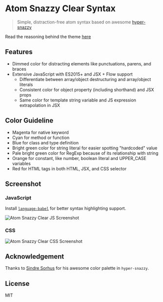 # Atom Snazzy Clear Syntax

> Simple, distraction-free atom syntax based on awesome [hyper-snazzy](https://github.com/sindresorhus/hyper-snazzy)

Read the reasoning behind the theme [here](https://fatihkalifa.com/designing-new-syntax-theme-for-atom)

## Features

- Dimmed color for distracting elements like punctuations, parens, and braces
- Extensive JavaScript with ES2015+ and JSX + Flow support
  - Differentiate between array/object destructuring and array/object literals
  - Consistent color for object property (including shorthand) and JSX props
  - Same color for template string variable and JS expression extrapolation in JSX

## Color Guideline

- Magenta for native keyword
- Cyan for method or function
- Blue for class and type definition
- Bright green color for string literal for easier spotting "hardcoded" value
- Pale bright green color for RegExp because of its relationship with string
- Orange for constant, like number, boolean literal and UPPER_CASE variables
- Red for HTML tags in both HTML, JSX, and CSS selector

## Screenshot

### JavaScript

Install [`language-babel`](https://atom.io/packages/language-babel) for better syntax highlighting support.

![Atom Snazzy Clear JS Screenshot](https://github.com/pveyes/atom-snazzy-clear-syntax/blob/master/assets/js.png)

### CSS

![Atom Snazzy Clear CSS Screenshot](https://github.com/pveyes/atom-snazzy-clear-syntax/blob/master/assets/css.png)


## Acknowledgement

Thanks to [Sindre Sorhus](https://github.com/sindresorhus) for his awesome color palette in `hyper-snazzy`.

## License

MIT
